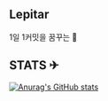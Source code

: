 ## Lepitar
1일 1커밋을 꿈꾸는 🐢


## STATS ✈
[![Anurag's GitHub stats](https://github-readme-stats.vercel.app/api?username=moJobSrc)](https://github.com/anuraghazra/github-readme-stats)
